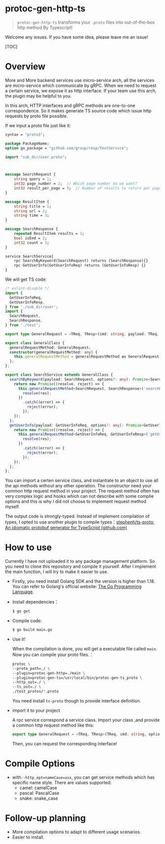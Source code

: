 # protoc-gen-http-ts

> `protoc-gen-http-ts` transforms your `.proto` files into out-of-the-box http method By Typescript!

Welcome any issues. If you have some idea, please leave me an issue!

[TOC]

# Overview

More and More backend services use micro-service arch, all the services are micro-service which communicate by gRPC. When we need to request a certain service, we expose it as http interface.  If your team use  this arch, the plugin may be helpful to you.

In this arch, HTTP interfaces and gRPC methods are one-to-one correspondence. So it makes generate TS source code which issue http requests by proto file possible.

If we input a proto file just like it: 

```protobuf
syntax = "proto3";

package PackageName;
option go_package = "github.com/group/resp/TestService";

import "sub_dir/user.proto";



message SearchRequest {
    string query = 1;
    int32 page_number = 2;  // Which page number do we want?
    int32 result_per_page = 3;  // Number of results to return per page.
}

message ResultItem {
    string title = 1;
    string url = 2;
    string time = 3;
}

message SearchResponse {
    repeated ResultItem results = 1;
    bool isEnd = 2;
    int32 count = 3;
}

service SearchService{
    rpc SearchByKeyword(SearchRequest) returns (SearchResponse){}
    rpc GetUserInfo(GetUserInfoReq) returns (GetUserInfoResp) {}
}
```

We will get TS code:

```typescript
/* eslint-disable */
import {
  GetUserInfoReq,
  GetUserInfoResp,
} from './sub_dir/user';
import {
  SearchRequest,
  SearchResponse,
} from './test';

export type GeneralRequest = <TReq, TResp>(cmd: string, payload: TReq, options?: any) => Promise<TResp>;

export class GeneralClass {
  generalRequestMethod: GeneralRequest;
  constructor(generalRequestMethod: any) {
    this.generalRequestMethod = generalRequestMethod as GeneralRequest;
  };
};

export class SearchService extends GeneralClass {
  searchByKeyword(payload: SearchRequest, options?: any): Promise<SearchResponse> {
    return new Promise((resolve, reject) => {
      this.generalRequestMethod<SearchRequest, SearchResponse>('searchByKeyword', payload, options).then((res) => {
        resolve(res);
      })
        .catch((error) => {
          reject(error);
        });
    });
  };
  getUserInfo(payload: GetUserInfoReq, options?: any): Promise<GetUserInfoResp> {
    return new Promise((resolve, reject) => {
      this.generalRequestMethod<GetUserInfoReq, GetUserInfoResp>('getUserInfo', payload, options).then((res) => {
        resolve(res);
      })
        .catch((error) => {
          reject(error);
        });
    });
  };
};


```

You can import a certen service class, and  instantiate to an object to use all the api methods without any other operation. The constructor need your common http request method in your project. The request method often has very complex logic and hooks which can not describe with some complie options and this is why I did not choose to implement request method myself.

The output code is strongly-typed. Instead of implement compilation of types, I opted to use another plugin to compile types：[stephenh/ts-proto: An idiomatic protobuf generator for TypeScript (github.com)](https://github.com/stephenh/ts-proto)





# How to use



Currently I have not uploaded it to any package management platform. So you need to clone this repository and compile it yourself. After I implement the main function, I will try to make it easier to use.

- Firstly, you need install Golang SDK and the version is higher than 1.18. You can refer to Golang's official website: [The Go Programming Language](https://go.dev/). 

- Install dependencies：

  ```sh
  $ go get
  ```

- Compile code:

  ```sh
  $ go build main.go
  ```

- Use it!

  When the compilation is done, you will get a executable file called `main`. Now you can compile your proto files.：

  ```sh
  protoc \
  --proto_path=./ \
  --plugin=protoc-gen-http=./main \
  --plugin=protoc-gen-ts=/usr/local/bin/protoc-gen-ts_proto \
  --http_out=./ \
  --ts_out=./ \
  ./test_protos/*.proto
  ```

  You need install `ts-proto` though to provide interface definition.

- import it to your project

  A rpc service correspond a service class. Import your class ,and provide a common http request method like this:

  ```typescript
  export type GeneralRequest = <TReq, TResp>(TReq, cmd: string, options?: any) => Promise<TResp>
  ```

  Then, you can request the corresponding interface!



# Compile Options

- with`--http_opt=nameCase=xxx`, you can get service methods which has specific name style. There are values supported:
  - camel: camelCase
  - pascal: PascalCase
  - snake: snake_case



# Follow-up planning

- More compilation options to adapt to different usage scenarios.
- Easier to install.
